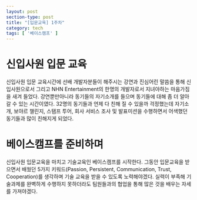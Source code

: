 ```yaml
---
layout: post
section-type: post
title: "[입문교육] 1주차"
category: tech
tags: [ '베이스캠프' ]
---
```

<h1>신입사원 입문 교육</h1>
신입사원 입문 교육시간에 선배 개발자분들이 해주시는 강연과 진심어린 말씀을 통해 신입사원으로서 그리고 NHN Entertainment의 한명의 개발자로서 지녀야하는 마음가짐을 새겨 들었다. 
강연뿐만아니라 동기들의 자기소개를 들으며 동기들에 대해 좀 더 알아갈 수 있는 시간이였다. 
32명의 동기들과 언제 다 친해 질 수 있을까 걱정했는데 자기소개, 보야르 챌린지, 스탬프 투어, 회사 서비스 조사 및 발표미션을 수행하면서 어색했던 동기들과 많이 친해지게 되었다.

<h1>베이스캠프를 준비하며</h1>
신입사원 입문교육을 마치고 기술교육인 베이스캠프를 시작한다. 
그동안 입문교육을 받으면서 배웠던 5가지 키워드(Passion, Persistent, Communication, Trust, Cooperation)를 생각하며 기술 교육을 받을 수 있도록 노력해야겠다.
실력이 부족해 기술과제를 완벽하게 수행하지 못하더라도 팀원들과의 협업을 통해 많은 것을 배우는 자세를 가져야겠다.
